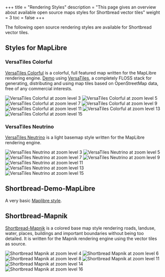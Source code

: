 +++
title = "Rendering Styles"
description = "This page gives an overview about available open source maps styles for Shortbread vector tiles"
weight = 3
toc = false
+++

The following open source rendering styles are available for Shortbread vector tiles.

## Styles for MapLibre

### VersaTiles Colorful

[VersaTiles Colorful](https://github.com/versatiles-org/versatiles-style) is a colorful, full featured map written for the MapLibre rendering engine.
[Demo](https://versatiles.org/) using [VersaTiles](https://versatiles.org/guide.html), a completely FLOSS stack for generating, distributing and using map tiles based on OpenStreetMap data, free of any commercial interests.

<div class="example-images">

![VersaTiles Colorful at zoom level 3](versatiles-colorful-z3.webp)
![VersaTiles Colorful at zoom level 5](versatiles-colorful-z5.webp)
![VersaTiles Colorful at zoom level 7](versatiles-colorful-z7.webp)
![VersaTiles Colorful at zoom level 9](versatiles-colorful-z9.webp)
![VersaTiles Colorful at zoom level 11](versatiles-colorful-z11.webp)
![VersaTiles Colorful at zoom level 13](versatiles-colorful-z13.webp)
![VersaTiles Colorful at zoom level 15](versatiles-colorful-z15.webp)

</div>

### VersaTiles Neutrino

[VersaTiles Neutrino](https://github.com/versatiles-org/versatiles-style) is a light basemap style written for the MapLibre rendering engine.

<div class="example-images">

![VersaTiles Neutrino at zoom level 3](versatiles-neutrino-z3.webp)
![VersaTiles Neutrino at zoom level 5](versatiles-neutrino-z5.webp)
![VersaTiles Neutrino at zoom level 7](versatiles-neutrino-z7.webp)
![VersaTiles Neutrino at zoom level 9](versatiles-neutrino-z9.webp)
![VersaTiles Neutrino at zoom level 11](versatiles-neutrino-z11.webp)
![VersaTiles Neutrino at zoom level 13](versatiles-neutrino-z13.webp)
![VersaTiles Neutrino at zoom level 15](versatiles-neutrino-z15.webp)

</div>

## Shortbread-Demo-MapLibre

A very basic [Maplibre style](https://github.com/shortbread-tiles/shortbread-demo-maplibre).

## Shortbread-Mapnik

[Shortbread-Mapnik](https://github.com/geofabrik/shortbread-mapnik) is a colored base map style rendering roads, landuse, water, places, buildings and important boundaries
without being too detailed. It is written for the Mapnik rendering engine using the vector tiles as source.

![Shortbread Mapnik at zoom level 4](shortbread-mapnik-z4.png)
![Shortbread Mapnik at zoom level 6](shortbread-mapnik-z6.png)
![Shortbread Mapnik at zoom level 8](shortbread-mapnik-z8.png)
![Shortbread Mapnik at zoom level 11](shortbread-mapnik-z11.png)
![Shortbread Mapnik at zoom level 14](shortbread-mapnik-z14.png)
![Shortbread Mapnik at zoom level 16](shortbread-mapnik-z16.png)
